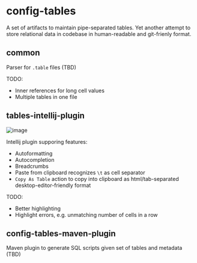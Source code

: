 # config-tables

A set of artifacts to maintain pipe-separated tables. Yet another attempt to store relational data in codebase in human-readable and git-frienly format.
## common
Parser for `.table` files (TBD)

TODO: 
- Inner references for long cell values
- Multiple tables in one file

## tables-intellij-plugin
![image](https://github.com/Salauyou/config-tables/assets/7059765/0155210f-c413-44ca-ac2b-a7e8ad5c9a5b)

Intellij plugin supporing features:
- Autoformatting
- Autocompletion
- Breadcrumbs
- Paste from clipboard recognizes `\t` as cell separator
- `Copy As Table` action to copy into clipboard as html/tab-separated desktop-editor-friendly format

TODO:
- Better highlighting
- Highlight errors, e.g. unmatching number of cells in a row

## config-tables-maven-plugin
Maven plugin to generate SQL scripts given set of tables and metadata (TBD)
